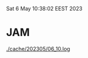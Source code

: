 Sat  6 May 10:38:02 EEST 2023
# JAM
<a href='./cache/202305/06_10.log'>./cache/202305/06_10.log</a>
